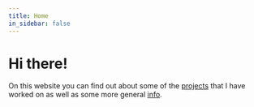 ```yaml
---
title: Home
in_sidebar: false
---
```


# Hi there!


On this website you can find out about some of the [projects](/projects) that I have worked on as well as some more general [info](/about_me).
